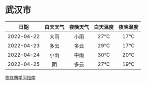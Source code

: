 # 武汉市
|日期|白天天气|夜晚天气|白天温度|夜晚温度|
|:--:|:--:|:--:|:--:|:--:|
|2022-04-22|大雨|小雨|27℃|17℃|
|2022-04-23|多云|多云|29℃|17℃|
|2022-04-24|小雨|中雨|30℃|20℃|
|2022-04-25|阴|多云|27℃|19℃|
 
[物联网学习指南](http://doc.lziqi.top/IoT)
